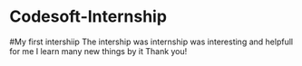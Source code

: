 # Codesoft-Internship
#My first intershiip
The intership was internship was interesting and helpfull for me I learn many new things by it 
Thank you!
